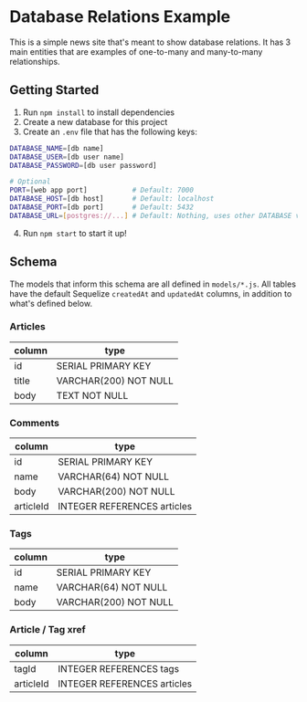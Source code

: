 # Database Relations Example

This is a simple news site that's meant to show database relations. It has 3
main entities that are examples of one-to-many and many-to-many relationships.

## Getting Started

1) Run `npm install` to install dependencies
2) Create a new database for this project
3) Create an `.env` file that has the following keys:
```bash
DATABASE_NAME=[db name]
DATABASE_USER=[db user name]
DATABASE_PASSWORD=[db user password]

# Optional
PORT=[web app port]           # Default: 7000
DATABASE_HOST=[db host]       # Default: localhost
DATABASE_PORT=[db port]       # Default: 5432
DATABASE_URL=[postgres://...] # Default: Nothing, uses other DATABASE values
```
4) Run `npm start` to start it up!

## Schema

The models that inform this schema are all defined in `models/*.js`. All tables
have the default Sequelize `createdAt` and `updatedAt` columns, in addition to
what's defined below.

### Articles

| column | type |
| ------ | ---- |
| id | SERIAL PRIMARY KEY |
| title | VARCHAR(200) NOT NULL |
| body | TEXT NOT NULL |

### Comments

| column | type |
| ------ | ---- |
| id | SERIAL PRIMARY KEY |
| name | VARCHAR(64) NOT NULL |
| body | VARCHAR(200) NOT NULL |
| articleId | INTEGER REFERENCES articles |

### Tags

| column | type |
| ------ | ---- |
| id | SERIAL PRIMARY KEY |
| name | VARCHAR(64) NOT NULL |
| body | VARCHAR(200) NOT NULL |

### Article / Tag xref

| column | type |
| ------ | ---- |
| tagId | INTEGER REFERENCES tags |
| articleId | INTEGER REFERENCES articles |
